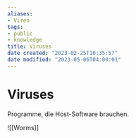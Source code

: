 ```yaml
---
aliases: 
- Viren
tags:
- public
- knowledge
title: Viruses
date created: "2023-02-25T10:35:57"
date modified: "2023-05-06T04:00:01"
---
```


# Viruses
Programme, die Host-Software brauchen.

![[Worms]]
